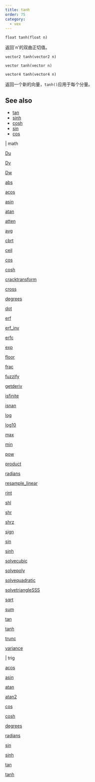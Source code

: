 ```yaml
---
title: tanh
order: 75
category:
  - vex
---
```


`float tanh(float n)`

返回`n'的双曲正切值。

`vector2 tanh(vector2 n)`

`vector tanh(vector n)`

`vector4 tanh(vector4 n)`

返回一个新的向量，`tanh()`应用于每个分量。

## See also

- [tan](tan.html)
- [sinh](sinh.html)
- [cosh](cosh.html)
- [sin](sin.html)
- [cos](cos.html)

|
math

[Du](Du.html)

[Dv](Dv.html)

[Dw](Dw.html)

[abs](abs.html)

[acos](acos.html)

[asin](asin.html)

[atan](atan.html)

[atten](atten.html)

[avg](avg.html)

[cbrt](cbrt.html)

[ceil](ceil.html)

[cos](cos.html)

[cosh](cosh.html)

[cracktransform](cracktransform.html)

[cross](cross.html)

[degrees](degrees.html)

[dot](dot.html)

[erf](erf.html)

[erf_inv](erf_inv.html)

[erfc](erfc.html)

[exp](exp.html)

[floor](floor.html)

[frac](frac.html)

[fuzzify](fuzzify.html)

[getderiv](getderiv.html)

[isfinite](isfinite.html)

[isnan](isnan.html)

[log](log.html)

[log10](log10.html)

[max](max.html)

[min](min.html)

[pow](pow.html)

[product](product.html)

[radians](radians.html)

[resample_linear](resample_linear.html)

[rint](rint.html)

[shl](shl.html)

[shr](shr.html)

[shrz](shrz.html)

[sign](sign.html)

[sin](sin.html)

[sinh](sinh.html)

[solvecubic](solvecubic.html)

[solvepoly](solvepoly.html)

[solvequadratic](solvequadratic.html)

[solvetriangleSSS](solvetriangleSSS.html)

[sqrt](sqrt.html)

[sum](sum.html)

[tan](tan.html)

[tanh](tanh.html)

[trunc](trunc.html)

[variance](variance.html)

|
trig

[acos](acos.html)

[asin](asin.html)

[atan](atan.html)

[atan2](atan2.html)

[cos](cos.html)

[cosh](cosh.html)

[degrees](degrees.html)

[radians](radians.html)

[sin](sin.html)

[sinh](sinh.html)

[tan](tan.html)

[tanh](tanh.html)
